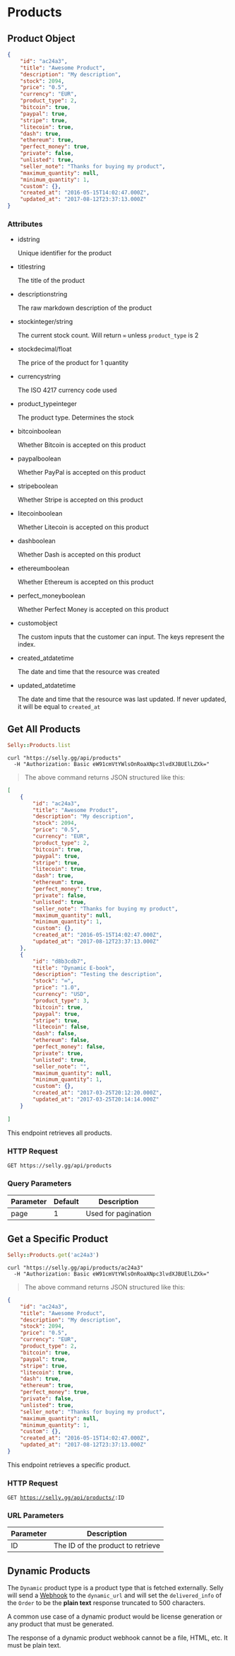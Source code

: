 # Products

## Product Object


```json
{
    "id": "ac24a3",
    "title": "Awesome Product",
    "description": "My description",
    "stock": 2094,
    "price": "0.5",
    "currency": "EUR",
    "product_type": 2,
    "bitcoin": true,
    "paypal": true,
    "stripe": true,
    "litecoin": true,
    "dash": true,
    "ethereum": true,
    "perfect_money": true,
    "private": false,
    "unlisted": true,
    "seller_note": "Thanks for buying my product",
    "maximum_quantity": null,
    "minimum_quantity": 1,
    "custom": {},
    "created_at": "2016-05-15T14:02:47.000Z",
    "updated_at": "2017-08-12T23:37:13.000Z"
}
```

### Attributes

<ul class="api-attributes">
    <li>
        <p class="api-attributes-label">id<span>string</span></p>
        <p class="api-attributes-description">Unique identifier for the product</p>
    </li>
    <li>
        <p class="api-attributes-label">title<span>string</span></p>
        <p class="api-attributes-description">The title of the product</p>
    </li>
    <li>
        <p class="api-attributes-label">description<span>string</span></p>
        <p class="api-attributes-description">The raw markdown description of the product</p>
    </li>
    <li>
        <p class="api-attributes-label">stock<span>integer/string</span></p>
        <p class="api-attributes-description">The current stock count. Will return <code>∞</code> unless <code>product_type</code> is 2</p>
    </li>
   <li>
        <p class="api-attributes-label">stock<span>decimal/float</span></p>
        <p class="api-attributes-description">The price of the product for 1 quantity</p>
    </li>
    <li>
        <p class="api-attributes-label">currency<span>string</span></p>
        <p class="api-attributes-description">The ISO 4217 currency code used</p>
    </li>
    <li>
        <p class="api-attributes-label">product_type<span>integer</span></p>
        <p class="api-attributes-description">The product type. Determines the stock</p>
    </li>
    <li>
        <p class="api-attributes-label">bitcoin<span>boolean</span></p>
        <p class="api-attributes-description">Whether Bitcoin is accepted on this product</p>
    </li>
    <li>
        <p class="api-attributes-label">paypal<span>boolean</span></p>
        <p class="api-attributes-description">Whether PayPal is accepted on this product</p>
    </li> 
    <li>
        <p class="api-attributes-label">stripe<span>boolean</span></p>
        <p class="api-attributes-description">Whether Stripe is accepted on this product</p>
    </li>
    <li>
        <p class="api-attributes-label">litecoin<span>boolean</span></p>
        <p class="api-attributes-description">Whether Litecoin is accepted on this product</p>
    </li>
    <li>
        <p class="api-attributes-label">dash<span>boolean</span></p>
        <p class="api-attributes-description">Whether Dash is accepted on this product</p>
    </li> 
    <li>
        <p class="api-attributes-label">ethereum<span>boolean</span></p>
        <p class="api-attributes-description">Whether Ethereum is accepted on this product</p>
    </li>
    <li>
        <p class="api-attributes-label">perfect_money<span>boolean</span></p>
        <p class="api-attributes-description">Whether Perfect Money is accepted on this product</p>
    </li>
    <li>
        <p class="api-attributes-label">custom<span>object</span></p>
        <p class="api-attributes-description">The custom inputs that the customer can input. The keys represent the index.</p>
    </li>
    <li>
        <p class="api-attributes-label">created_at<span>datetime</span></p>
        <p class="api-attributes-description">The date and time that the resource was created</p>
    </li>
    <li>
        <p class="api-attributes-label">updated_at<span>datetime</span></p>
        <p class="api-attributes-description">The date and time that the resource was last updated. If never updated, it will be equal to <code>created_at</code></p>
    </li>
</ul>


## Get All Products

```ruby
Selly::Products.list
```

```shell
curl "https://selly.gg/api/products"
  -H "Authorization: Basic eW91cmVtYWlsOnRoaXNpc3lvdXJBUElLZXk="
```

> The above command returns JSON structured like this:

```json
[
    {
        "id": "ac24a3",
        "title": "Awesome Product",
        "description": "My description",
        "stock": 2094,
        "price": "0.5",
        "currency": "EUR",
        "product_type": 2,
        "bitcoin": true,
        "paypal": true,
        "stripe": true,
        "litecoin": true,
        "dash": true,
        "ethereum": true,
        "perfect_money": true,
        "private": false,
        "unlisted": true,
        "seller_note": "Thanks for buying my product",
        "maximum_quantity": null,
        "minimum_quantity": 1,
        "custom": {},
        "created_at": "2016-05-15T14:02:47.000Z",
        "updated_at": "2017-08-12T23:37:13.000Z"
    },
    {
        "id": "d8b3cdb7",
        "title": "Dynamic E-book",
        "description": "Testing the description",
        "stock": "∞",
        "price": "1.0",
        "currency": "USD",
        "product_type": 3,
        "bitcoin": true,
        "paypal": true,
        "stripe": true,
        "litecoin": false,
        "dash": false,
        "ethereum": false,
        "perfect_money": false,
        "private": true,
        "unlisted": true,
        "seller_note": "",
        "maximum_quantity": null,
        "minimum_quantity": 1,
        "custom": {},
        "created_at": "2017-03-25T20:12:20.000Z",
        "updated_at": "2017-03-25T20:14:14.000Z"
    }
    
]
```

This endpoint retrieves all products.

### HTTP Request

`GET https://selly.gg/api/products`

### Query Parameters

Parameter | Default | Description
--------- | ------- | -----------
page | 1 | Used for pagination

## Get a Specific Product

```ruby
Selly::Products.get('ac24a3')
```

```shell
curl "https://selly.gg/api/products/ac24a3"
  -H "Authorization: Basic eW91cmVtYWlsOnRoaXNpc3lvdXJBUElLZXk="
```

> The above command returns JSON structured like this:

```json
{
    "id": "ac24a3",
    "title": "Awesome Product",
    "description": "My description",
    "stock": 2094,
    "price": "0.5",
    "currency": "EUR",
    "product_type": 2,
    "bitcoin": true,
    "paypal": true,
    "stripe": true,
    "litecoin": true,
    "dash": true,
    "ethereum": true,
    "perfect_money": true,
    "private": false,
    "unlisted": true,
    "seller_note": "Thanks for buying my product",
    "maximum_quantity": null,
    "minimum_quantity": 1,
    "custom": {},
    "created_at": "2016-05-15T14:02:47.000Z",
    "updated_at": "2017-08-12T23:37:13.000Z"
}
```

This endpoint retrieves a specific product.

### HTTP Request

<code>GET https://selly.gg/api/products/<span class="url-paramater">:ID</span></code>

### URL Parameters

Parameter | Description
--------- | -----------
ID | The ID of the product to retrieve


## Dynamic Products

The <code>Dynamic</code> product type is a product type that is fetched externally. Selly will send a [Webhook](#webhook) to the <code>dynamic_url</code> and will set the <code>delivered_info</code> of the <code>Order</code> to be the <b>plain text</b> response truncated to 500 characters.

A common use case of a dynamic product would be license generation or any product that must be generated.

<aside class="warning">The response of a dynamic product webhook cannot be a file, HTML, etc. It must be plain text.</aside>